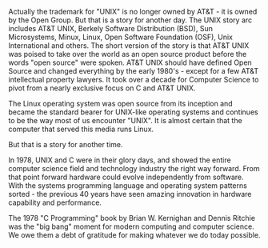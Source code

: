 Actually the trademark for "UNIX" is no longer owned by AT&T - it is owned by the Open Group.  But that is
a story for another day.  The UNIX story arc includes AT&T UNIX, Berkely Software Distribution (BSD),
Sun Microsystems, Minux, Linux, Open Software Foundation (OSF), Unix International and others.  The
short version of the story is that AT&T UNIX was poised to take over the world as an open source product
before the words "open source" were spoken.  AT&T UNIX should have defined Open Source and changed everything
by the early 1980's - except for a few AT&T intellectual property lawyers.  It took over a decade for Computer
Science to pivot from a nearly exclusive focus on C and AT&T UNIX.

The Linux operating system was open source from its inception and became the standard
bearer for UNIX-like operating systems and continues to be the way most of us encounter "UNIX".   It 
is almost certain that the computer that served this media runs Linux.

But that is a story for another time.

In 1978, UNIX and C were in their glory days, and showed the entire computer science field and technology
industry the right way forward.   From that point forward hardware could evolve independently from software.
With the systems programming language and operating system patterns sorted - the previous 40 years have
seen amazing innovation in hardware capability and performance.

The 1978 "C Programming" book by Brian W. Kernighan and Dennis Ritchie was the "big bang" moment for modern
computing and computer science.   We owe them a debt of gratitude for making whatever we do today possible.


